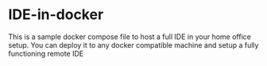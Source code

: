 # IDE-in-docker
This is a sample docker compose file to host a full IDE in your home office setup. You can deploy it to any docker compatible machine and setup a fully functioning remote IDE
